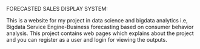 FORECASTED SALES DISPLAY SYSTEM:

This is a website for my project in data science and bigdata analytics i.e, Bigdata Service Engine-Business forecasting based on consumer behavior analysis.
This project contains web pages which explains about the project and you can register as a user and login for viewing the outputs.

